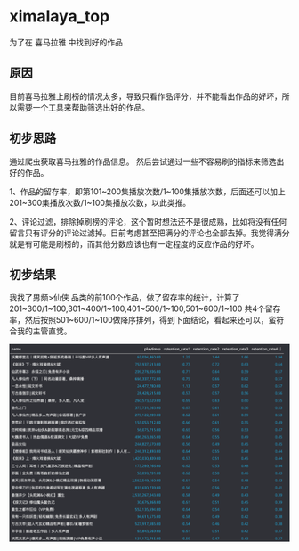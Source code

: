 # ximalaya_top
为了在 喜马拉雅 中找到好的作品

## 原因
目前喜马拉雅上刷榜的情况太多，导致只看作品评分，并不能看出作品的好坏，所以需要一个工具来帮助筛选出好的作品。

## 初步思路
通过爬虫获取喜马拉雅的作品信息。
然后尝试通过一些不容易刷的指标来筛选出好的作品。

1、作品的留存率，即第101~200集播放次数/1~100集播放次数，后面还可以加上201~300集播放次数/1~100集播放次数，以此类推。

2、评论过滤，排除掉刷榜的评论，这个暂时想法还不是很成熟，比如将没有任何留言只有评分的评论过滤掉。目前考虑甚至把满分的评论也全部去掉。我觉得满分就是有可能是刷榜的，而其他分数应该也有一定程度的反应作品的好坏。

## 初步结果
我找了男频>仙侠 品类的前100个作品，做了留存率的统计，计算了201~300/1~100,301~400/1~100,401~500/1~100,501~600/1~100 共4个留存率，然后按照501~600/1~100做降序排列，得到下面结论，看起来还可以，蛮符合我的主管直觉。

![留存结果](data/1.png)